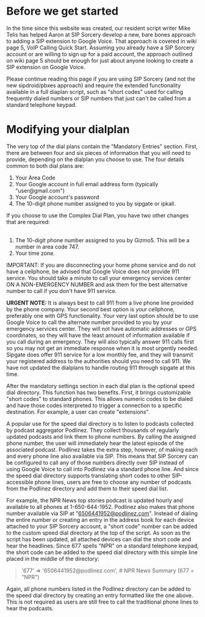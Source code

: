 # Before we get started #
In the time since this website was created, our resident script writer Mike Telis has helped Aaron at SIP Sorcery develop a new, bare bones approach to adding a SIP extension to Google Voice. That approach is covered in wiki page 5, VoIP Calling Quick Start. Assuming you already have a SIP Sorcery account or are willing to sign up for a paid account, the approach outlined on wiki page 5 should be enough for just about anyone looking to create a SIP extension on Google Voice.

Please continue reading this page if you are using SIP Sorcery (and not the new sipdroid/pbxes approach) and require the extended functionality available in a full diaplan script, such as "short codes" used for calling frequently dialed numbers or SIP numbers that just can't be called from a standard telephone keypad.

# Modifying your dialplan #
The very top of the dial plans contain the "Mandatory Entries" section. First, there are between four and six pieces of information that you will need to provide, depending on the dialplan you choose to use. The four details common to both dial plans are:<p>

<ol><li>Your Area Code<br>
</li><li>Your Google account in full email address form (typically "user@gmail.com")<br>
</li><li>Your Google account's password<br>
</li><li>The 10-digit phone number assigned to you by sipgate or ipkall.</li></ol>

If you choose to use the Complex Dial Plan, you have two other changes that are required:<br>
<br>
<ol><li>The 10-digit phone number assigned to you by Gizmo5. This will be a number in area code 747.<br>
</li><li>Your time zone.</li></ol>


IMPORTANT: If you are disconnecting your home phone service and do not have a cellphone, be advised that Google Voice does not provide 911 service. You should take a minute to call your emergency services center ON A NON-EMERGENCY NUMBER and ask them for the best alternative number to call if you don't have 911 service.<p>

<b>URGENT NOTE:</b> It is always best to call 911 from a live phone line provided by the phone company. Your second best option is your cellphone, preferably one with GPS functionality. Your very last option should be to use Google Voice to call the alternate number provided to you by your emergency services center. They will not have automatic addresses or GPS coordinates, so they will have the least amount of information available if you call during an emergency. They will also typically answer 911 calls first so you may not get an immediate response when it is most urgently needed. Sipgate does offer 911 service for a low monthly fee, and they will transmit your registered address to the authorities should you need to call 911. We have not updated the dialplans to handle routing 911 through sipgate at this time.<p>

After the mandatory settings section in each dial plan is the optional speed dial directory. This function has two benefits. First, it brings customizable "short codes" to standard phones. This allows numeric codes to be dialed and have those codes interpreted to trigger a connection to a specific destination. For example, a user can create "extensions".<p>

A popular use for the speed dial directory is to listen to podcasts collected by podcast aggregator Podlinez. They collect thousands of regularly updated podcasts and link them to phone numbers. By calling the assigned phone number, the user will immediately hear the latest episode of the associated podcast. Podlinez takes the extra step, however, of making each and every phone line also available via SIP. This means that SIP Sorcery can be configured to call any of those numbers directly over SIP instead of using Google Voice to call into Podlinez via a standard phone line. And since the speed dial directory supports translating short codes to other SIP-accessible phone lines, users are free to choose any number of podcasts from the Podlinez directory and add them to their speed dial list.<p>

For example, the NPR News top stories podcast is updated hourly and available to all phones at 1-650-644-1952. Podlinez also makes that phone number available via SIP at "6506441952@podlinez.com". Instead of dialing the entire number or creating an entry in the address book for each device attached to your SIP Sorcery account, a "short code" number can be added to the custom speed dial directory at the top of the script. As soon as the script has been updated, all attached devices can dial the short code and hear the headlines. Since 677 spells "NPR" on a standard telephone keypad, the short code can be added to the speed dial directory with this simple line placed in the middle of the directory:<p>

<blockquote>'677' => '6506441952@podlinez.com',  # NPR News Summary (677 = "NPR")<p></blockquote>

Again, all phone numbers listed in the Podlinez directory can be added to the speed dial directory by creating an entry formatted like the one above. This is not required as users are still free to call the traditional phone lines to hear the podcasts.